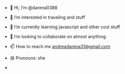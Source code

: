 - 👋 Hi, I’m @darena0388
- 👀 I’m interested in traveling and stuff
- 🌱 I’m currently learning javascript and other cool stuff
- 💞️ I’m looking to collaborate on almost anything
- 📫 How to reach me andreadarena31@gmail.com

- 😄 Pronouns: she
- 

<!---
darena0388/darena0388 is a ✨ special ✨ repository because its `README.md` (this file) appears on your GitHub profile.
You can click the Preview link to take a look at your changes.
--->

